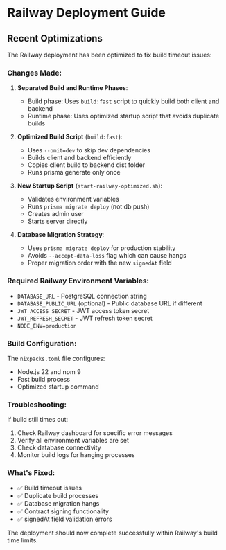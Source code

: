 # Railway Deployment Guide

## Recent Optimizations

The Railway deployment has been optimized to fix build timeout issues:

### Changes Made:

1. **Separated Build and Runtime Phases**:
   - Build phase: Uses `build:fast` script to quickly build both client and backend
   - Runtime phase: Uses optimized startup script that avoids duplicate builds

2. **Optimized Build Script** (`build:fast`):
   - Uses `--omit=dev` to skip dev dependencies
   - Builds client and backend efficiently
   - Copies client build to backend dist folder
   - Runs prisma generate only once

3. **New Startup Script** (`start-railway-optimized.sh`):
   - Validates environment variables
   - Runs `prisma migrate deploy` (not db push)
   - Creates admin user
   - Starts server directly

4. **Database Migration Strategy**:
   - Uses `prisma migrate deploy` for production stability
   - Avoids `--accept-data-loss` flag which can cause hangs
   - Proper migration order with the new `signedAt` field

### Required Railway Environment Variables:

- `DATABASE_URL` - PostgreSQL connection string
- `DATABASE_PUBLIC_URL` (optional) - Public database URL if different
- `JWT_ACCESS_SECRET` - JWT access token secret
- `JWT_REFRESH_SECRET` - JWT refresh token secret
- `NODE_ENV=production`

### Build Configuration:

The `nixpacks.toml` file configures:
- Node.js 22 and npm 9
- Fast build process
- Optimized startup command

### Troubleshooting:

If build still times out:
1. Check Railway dashboard for specific error messages
2. Verify all environment variables are set
3. Check database connectivity
4. Monitor build logs for hanging processes

### What's Fixed:

- ✅ Build timeout issues
- ✅ Duplicate build processes  
- ✅ Database migration hangs
- ✅ Contract signing functionality
- ✅ signedAt field validation errors

The deployment should now complete successfully within Railway's build time limits.
